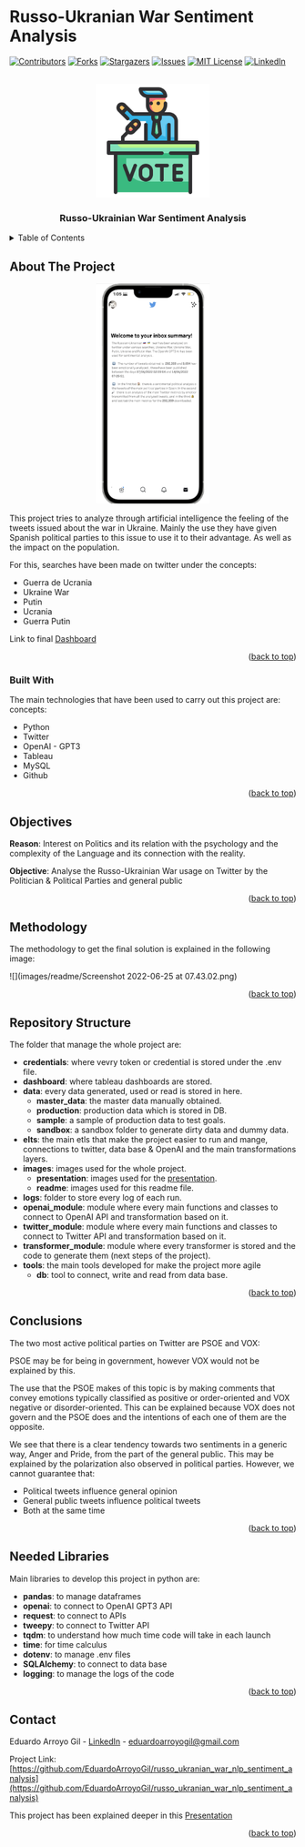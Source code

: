 # Russo-Ukranian War Sentiment Analysis




<div id="top"></div>
<!--
*** Thanks for checking out the Best-README-Template. If you have a suggestion
*** that would make this better, please fork the repo and create a pull request
*** or simply open an issue with the tag "enhancement".
*** Don't forget to give the project a star!
*** Thanks again! Now go create something AMAZING! :D
-->



<!-- PROJECT SHIELDS -->
<!--
*** I'm using markdown "reference style" links for readability.
*** Reference links are enclosed in brackets [ ] instead of parentheses ( ).
*** See the bottom of this document for the declaration of the reference variables
*** for contributors-url, forks-url, etc. This is an optional, concise syntax you may use.
*** https://www.markdownguide.org/basic-syntax/#reference-style-links
-->
[![Contributors][contributors-shield]][contributors-url]
[![Forks][forks-shield]][forks-url]
[![Stargazers][stars-shield]][stars-url]
[![Issues][issues-shield]][issues-url]
[![MIT License][license-shield]][license-url]
[![LinkedIn][linkedin-shield]][linkedin-url]



<!-- PROJECT LOGO -->
<br />
<div align="center">
  <a href="https://github.com/EduardoArroyoGil/russo_ukranian_war_nlp_sentiment_analysis">
    <img src="images/readme/politician-icon.png" alt="Logo" width="200" height="200">
  </a>

  <h3 align="center">Russo-Ukrainian War Sentiment Analysis</h3>
</div>

<!-- TABLE OF CONTENTS -->
<details>
  <summary>Table of Contents</summary>
  <ol>
    <li>
      <a href="#about-the-project">About The Project</a>
      <ul>
        <li><a href="#built-with">Built With</a></li>
      </ul>
    </li>
    <li><a href="#objectives">Objectives</a></li>
    <li><a href="#methodology">Methodology</a></li>
    <li><a href="#repository-structure">Repository Structure</a></li>
    <li><a href="#conclusions">Conclusions</a></li>
    <li><a href="#needed-libraries">Needed Libraries</a></li>
    <li><a href="#contact">Contact</a></li>
  </ol>
</details>



<!-- ABOUT THE PROJECT -->
## About The Project
<div align="center">
  <a href="https://public.tableau.com/app/profile/eduardo.arroyo.gil/viz/russo-ukranianwar-politicalsentimentanalysis/Summary?publish=yes">
    <img src="images/readme/screenshot_project.png" alt="screenshot_project" width="200">
  </a>
</div>

This project tries to analyze through artificial intelligence the feeling
of the tweets issued about the war in Ukraine. Mainly the use they have given
Spanish political parties to this issue to use it to their advantage.
As well as the impact on the population.

For this, searches have been made on twitter under the concepts:

* Guerra de Ucrania
* Ukraine War
* Putin
* Ucrania
* Guerra Putin

Link to final [Dashboard](https://public.tableau.com/app/profile/eduardo.arroyo.gil/viz/russo-ukranianwar-politicalsentimentanalysis/Summary?publish=yes)


<p align="right">(<a href="#top">back to top</a>)</p>



### Built With

The main technologies that have been used to carry out this project are: concepts:

* Python
* Twitter
* OpenAI - GPT3
* Tableau
* MySQL
* Github

<p align="right">(<a href="#top">back to top</a>)</p>

<!-- Objectives -->
## Objectives

**Reason**: Interest on Politics and its relation with the psychology and the complexity of the Language and its connection with the reality.

**Objective**: Analyse the Russo-Ukrainian War usage on Twitter by the Politician & Political Parties and general public

<p align="right">(<a href="#top">back to top</a>)</p>

<!-- Methodology -->
## Methodology

The methodology to get the final solution is explained in the following image:

![](images/readme/Screenshot 2022-06-25 at 07.43.02.png)

<p align="right">(<a href="#top">back to top</a>)</p>

<!-- Repository Structure -->
## Repository Structure

The folder that manage the whole project are:
* **credentials**: where vevry token or credential is stored under the .env file.
* **dashboard**: where tableau dashboards are stored.
* **data**: every data generated, used or read is stored in here.
  * **master_data**: the master data manually obtained.
  * **production**: production data which is stored in DB.
  * **sample**: a sample of production data to test goals.
  * **sandbox**: a sandbox folder to generate dirty data and dummy data.
* **elts**: the main etls that make the project easier to run and mange, connections to twitter, data base & OpenAI and the main transformations layers.
* **images**: images used for the whole project.
  * **presentation**: images used for the [presentation](https://docs.google.com/presentation/d/1fxxxqB1LBgWhg2PB84cYwxWtmVlDILNVrjqV_6a3i-Y/edit?usp=sharing).
  * **readme**: images used for this readme file.
* **logs**: folder to store every log of each run.
* **openai_module**: module where every main functions and classes to connect to OpenAI API and transformation based on it.
* **twitter_module**: module where every main functions and classes to connect to Twitter API and transformation based on it.
* **transformer_module**: module where every transformer is stored and the code to generate them (next steps of the project).
* **tools**: the main tools developed for make the project more agile
  * **db**: tool to connect, write and read from data base.

<p align="right">(<a href="#top">back to top</a>)</p>

<!-- Conclusions -->
## Conclusions

The two most active political parties on Twitter are PSOE and VOX:

PSOE may be for being in government, however VOX would not be explained by this.

The use that the PSOE makes of this topic is by making comments that convey emotions typically classified as positive or order-oriented and VOX negative or disorder-oriented. This can be explained because VOX does not govern and the PSOE does and the intentions of each one of them are the opposite.

We see that there is a clear tendency towards two sentiments in a generic way, Anger and Pride, from the part of the general public. This may be explained by the polarization also observed in political parties. However, we cannot guarantee that:
* Political tweets influence general opinion
* General public tweets influence political tweets
* Both at the same time


<p align="right">(<a href="#top">back to top</a>)</p>


<!-- Needed Libraries -->
## Needed Libraries

Main libraries to develop this project in python are:
* **pandas**: to manage dataframes
* **openai**: to connect to OpenAI GPT3 API
* **request**: to connect to APIs
* **tweepy**: to connect to Twitter API
* **tqdm**: to understand how much time code will take in each launch
* **time**: for time calculus
* **dotenv**: to manage .env files
* **SQLAlchemy**: to connect to data base
* **logging**: to manage the logs of the code

<p align="right">(<a href="#top">back to top</a>)</p>

<!-- CONTACT -->
## Contact

Eduardo Arroyo Gil - [LinkedIn](https://www.linkedin.com/in/eduardo-arroyo/) - eduardoarroyogil@gmail.com

Project Link: [https://github.com/EduardoArroyoGil/russo_ukranian_war_nlp_sentiment_analysis](https://github.com/EduardoArroyoGil/russo_ukranian_war_nlp_sentiment_analysis)


This project has been explained deeper in this [Presentation](https://docs.google.com/presentation/d/1fxxxqB1LBgWhg2PB84cYwxWtmVlDILNVrjqV_6a3i-Y/edit?usp=sharing)


<p align="right">(<a href="#top">back to top</a>)</p>



<!-- MARKDOWN LINKS & IMAGES -->
<!-- https://www.markdownguide.org/basic-syntax/#reference-style-links -->
[contributors-shield]: https://img.shields.io/github/contributors/EduardoArroyoGil/russo_ukranian_war_nlp_sentiment_analysis.svg?style=for-the-badge
[contributors-url]: https://github.com/EduardoArroyoGil/russo_ukranian_war_nlp_sentiment_analysis/graphs/contributors
[forks-shield]: https://img.shields.io/github/forks/EduardoArroyoGil/russo_ukranian_war_nlp_sentiment_analysis.svg?style=for-the-badge
[forks-url]: https://github.com/EduardoArroyoGil/russo_ukranian_war_nlp_sentiment_analysis/network/members
[stars-shield]: https://img.shields.io/github/stars/EduardoArroyoGil/russo_ukranian_war_nlp_sentiment_analysis.svg?style=for-the-badge
[stars-url]: https://github.com/EduardoArroyoGil/russo_ukranian_war_nlp_sentiment_analysis/stargazers
[issues-shield]: https://img.shields.io/github/issues/EduardoArroyoGil/russo_ukranian_war_nlp_sentiment_analysis.svg?style=for-the-badge
[issues-url]: https://github.com/EduardoArroyoGil/russo_ukranian_war_nlp_sentiment_analysis/issues
[license-shield]: https://img.shields.io/github/license/EduardoArroyoGil/russo_ukranian_war_nlp_sentiment_analysis.svg?style=for-the-badge
[license-url]: https://github.com/EduardoArroyoGil/russo_ukranian_war_nlp_sentiment_analysis/blob/master/LICENSE.txt
[linkedin-shield]: https://img.shields.io/badge/-LinkedIn-black.svg?style=for-the-badge&logo=linkedin&colorB=555
[linkedin-url]: https://www.linkedin.com/in/eduardo-arroyo/
[product-screenshot]: images/readme/screenshot_project.png
